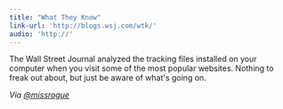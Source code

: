 ```yaml
---
title: "What They Know"
link-url: 'http://blogs.wsj.com/wtk/'
audio: 'http://'
---
```

<p>The Wall Street Journal analyzed the tracking files installed on your computer when you visit some of the most popular websites. Nothing to freak out about, but just be aware of what's going on.</p>
<p><em>Via <a href="https://twitter.com/missrogue/status/71245762184478720">@missrogue</a></em></p>
